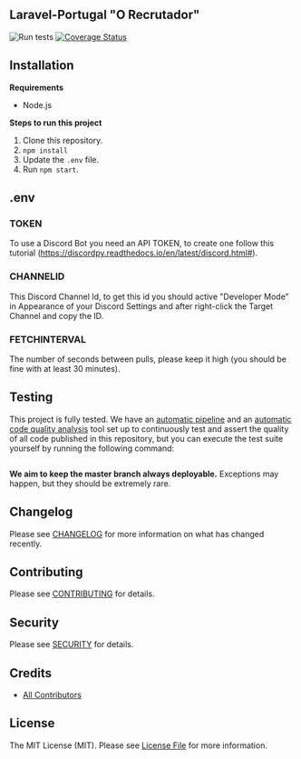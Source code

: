## Laravel-Portugal "O Recrutador"

![Run tests](https://github.com/laravel-portugal/recrutador/workflows/Run%20tests/badge.svg)
[![Coverage Status](https://coveralls.io/repos/github/laravel-portugal/recrutador/badge.svg?branch=master)](https://coveralls.io/github/laravel-portugal/recrutador?branch=master)

## Installation

**Requirements**

- Node.js

**Steps to run this project**

1. Clone this repository.
2.  `npm install`
3. Update the `.env` file.
4. Run `npm start`.

## .env

### TOKEN

To use a Discord Bot you need an API TOKEN, to create one follow this tutorial (https://discordpy.readthedocs.io/en/latest/discord.html#).

### CHANNELID

This Discord Channel Id, to get this id you should active "Developer Mode" in Appearance of your Discord Settings and after right-click the Target Channel and copy the ID.

### FETCHINTERVAL

The number of seconds between pulls, please keep it high (you should be fine with at least 30 minutes).

## Testing

This project is fully tested. We have an [automatic pipeline](https://github.com/laravel-portugal/recrutador/actions) and an [automatic code quality analysis](https://coveralls.io/github/laravel-portugal/recrutador) tool set up to continuously test and assert the quality of all code published in this repository, but you can execute the test suite yourself by running the following command:

```bash

```

**We aim to keep the master branch always deployable.** Exceptions may happen, but they should be extremely rare.

## Changelog

Please see [CHANGELOG](CHANGELOG.md) for more information on what has changed recently.

## Contributing

Please see [CONTRIBUTING](CONTRIBUTING.md) for details.

## Security

Please see [SECURITY](SECURITY.md) for details.

## Credits

- [All Contributors](../../contributors)

## License

The MIT License (MIT). Please see [License File](LICENSE.md) for more information.
